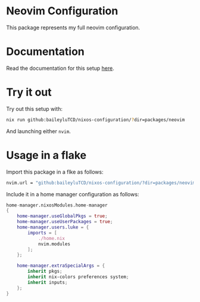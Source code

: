 # Neovim Configuration

This package represents my full neovim configuration.

# Documentation

Read the documentation for this setup [here](https://baileylutcd.github.io/nixos-configuration/Packages/Neovim).

# Try it out

Try out this setup with:

```bash
nix run github:baileyluTCD/nixos-configuration/?dir=packages/neovim
```

And launching either `nvim`.

# Usage in a flake

Import this package in a flke as follows:

```nix
nvim.url = "github:baileyluTCD/nixos-configuration/?dir=packages/neovim";
```

Include it in a home manager configuration as follows:

```nix
home-manager.nixosModules.home-manager
{
    home-manager.useGlobalPkgs = true;
    home-manager.useUserPackages = true;
    home-manager.users.luke = {
        imports = [
            ./home.nix
            nvim.modules
        ];
    };

    home-manager.extraSpecialArgs = {
        inherit pkgs;
        inherit nix-colors preferences system;
        inherit inputs;
    };
}
```
